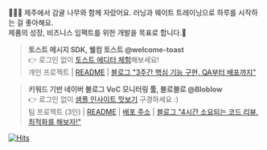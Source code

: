 🍊🏃‍♂️ 제주에서 감귤 나무와 함께 자랐어요. 러닝과 웨이트 트레이닝으로 하루를 시작하는 걸 좋아해요.<br/>제품의 성장, 비즈니스 임팩트를 위한 개발을 목표로 합니다.🤘

> **토스트 메시지 SDK, 웰컴 토스트 @welcome-toast** <br/>
> 👉 로그인 없이 [토스트 에디터 체험](https://welcome-toast.com/toast/sample)해보세요!<br/>
> 개인 프로젝트 | [README](https://github.com/welcome-toast/welcome-toast?tab=readme-ov-file#welcome-toast) | 
> [블로그 "3주간 핵심 기능 구현, QA부터 배포까지"](https://www.as-tao.com/all/review-w50/)

> **키워드 기반 네이버 블로그 VoC 모니터링 툴, 블로블로 @Bloblow**<br/>
> 👉 로그인 없이 [샘플 인사이트 맛보기](https://bloblow.netlify.app/dashboard/sample) 구경하세요 :)<br/>
> 팀 프로젝트 (3인) | [README](https://github.com/Team-Bloblow/Bloblow-Client?tab=readme-ov-file#bloblow) | [배포 주소](https://bloblow.site) | [블로그 "4시간 소요되는 코드 리뷰, 최적화를 해보자!"](https://www.as-tao.com/all/team-project-2week/)

[![Hits](https://hits.seeyoufarm.com/api/count/incr/badge.svg?url=https%3A%2F%2Fgithub.com%2Fjin-ttao&count_bg=%23000000&title_bg=%23000000&icon=&icon_color=%23E7E7E7&title=hits&edge_flat=true)](https://hits.seeyoufarm.com)
